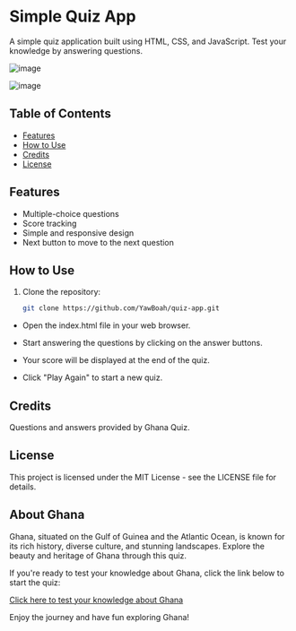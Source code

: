 # Simple Quiz App
A simple quiz application built using HTML, CSS, and JavaScript. Test your knowledge by answering questions.

![image](https://github.com/YawBoah/Quiz-App/assets/126890146/6f8de9e1-4024-4e27-bdf6-537e8c7a0880)

![image](https://github.com/YawBoah/Quiz-App/assets/126890146/dcef2516-b1ec-4988-ab7e-5e9c63fe643e)

## Table of Contents
- [Features](#features)
- [How to Use](#how-to-use)
- [Credits](#credits)
- [License](#license)

## Features
- Multiple-choice questions
- Score tracking
- Simple and responsive design
- Next button to move to the next question

## How to Use
1. Clone the repository:

   ```bash
   git clone https://github.com/YawBoah/quiz-app.git

- Open the index.html file in your web browser.

- Start answering the questions by clicking on the answer buttons.

- Your score will be displayed at the end of the quiz.

- Click "Play Again" to start a new quiz.

## Credits
Questions and answers provided by Ghana Quiz.

## License
This project is licensed under the MIT License - see the LICENSE file for details.

## About Ghana
Ghana, situated on the Gulf of Guinea and the Atlantic Ocean, is known for its rich history, diverse culture, and stunning landscapes. Explore the beauty and heritage of Ghana through this quiz.

If you're ready to test your knowledge about Ghana, click the link below to start the quiz:

[Click here to test your knowledge about Ghana](https://yawboah.github.io/Quiz-App/)

Enjoy the journey and have fun exploring Ghana!







